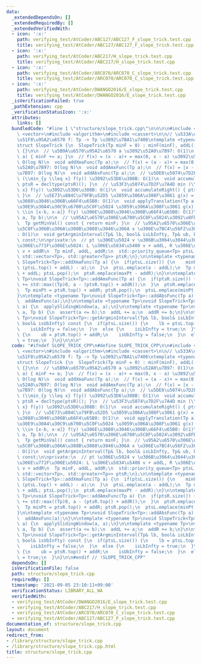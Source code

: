 ```yaml
---
data:
  _extendedDependsOn: []
  _extendedRequiredBy: []
  _extendedVerifiedWith:
  - icon: ':x:'
    path: verifying_test/AtCoder/ABC127/ABC127_F_slope_trick.test.cpp
    title: verifying_test/AtCoder/ABC127/ABC127_F_slope_trick.test.cpp
  - icon: ':x:'
    path: verifying_test/AtCoder/ABC217/H_slope_trick.test.cpp
    title: verifying_test/AtCoder/ABC217/H_slope_trick.test.cpp
  - icon: ':x:'
    path: verifying_test/AtCoder/ARC070/ARC070_C_slope_trick.test.cpp
    title: verifying_test/AtCoder/ARC070/ARC070_C_slope_trick.test.cpp
  - icon: ':x:'
    path: verifying_test/AtCoder/DWANGO2016/E_slope_trick.test.cpp
    title: verifying_test/AtCoder/DWANGO2016/E_slope_trick.test.cpp
  _isVerificationFailed: true
  _pathExtension: cpp
  _verificationStatusIcon: ':x:'
  attributes:
    links: []
  bundledCode: "#line 1 \"structure/slope_trick.cpp\"\n\n\n\n#include <queue>\n#include\
    \ <vector>\n#include <algorithm>\n#include <cassert>\n\n// \u533A\u5206\u7DDA\u5F62\
    \u51F8\u95A2\u6570 f: Tp -> Tp \u3092\u7BA1\u7406\ntemplate <typename Tp = int>\n\
    struct SlopeTrick {\n  SlopeTrick(Tp minF = 0) : minF(minF), addL((Tp)0), addR((Tp)0)\
    \ {}\n\n  // \u5B9A\u6570\u95A2\u6570 a \u3092\u52A0\u7B97: O(1)\n  void addConstFunc(Tp\
    \ a) { minF += a; }\n  // f(x) = (x - a)+ = max(0, x - a) \u3092\u52A0\u7B97:\
    \ O(log N)\n  void addXmaFunc(Tp a);\n  // f(x) = (a - x)+ = max(0, a - x) \u3092\
    \u52A0\u7B97: O(log N)\n  void addAmxFunc(Tp a);\n  // f(x) = |x - a| \u3092\u52A0\
    \u7B97: O(log N)\n  void addAbsFunc(Tp a);\n  // \u5DE6\u5074\u7D2F\u7A4D min\
    \ (\\min_{y \\leq x} f(y)) \u3092\u53D6\u308B: O(1)\n  void accumulateLeft() {\
    \ ptsR = decltype(ptsR)(); }\n  // \u53F3\u5074\u7D2F\u7A4D min (\\min_{y \\geq\
    \ x} f(y)) \u3092\u53D6\u308B: O(1)\n  void accumulateRight() { ptsL = decltype(ptsL)();\
    \ }\n  // \u5E73\u884C\u79FB\u52D5 \u3059\u306A\u308F\u3061 g(x) = f(x - a) \u306E\
    \u3088\u3046\u306B\u66F4\u65B0: O(1)\n  void applyTranslation(Tp a);\n  // \u30B9\
    \u30E9\u30A4\u30C9\u6700\u5C0F\u5024 \u3059\u306A\u308F\u3061 g(x) = \\min_{y\
    \ \\in [x-b, x-a]} f(y) \u306E\u3088\u3046\u306B\u66F4\u65B0: O(1)\n  void applySlidingWindow(Tp\
    \ a, Tp b);\n\n  // \u95A2\u6570\u306E\u6700\u5C0F\u5024\u3092\u8FD4\u3059: O(1)\n\
    \  Tp getMinVal() const { return minF; }\n  // \u95A2\u6570\u306E\u5024\u304C\u6700\
    \u5C0F\u306B\u306A\u308B\u3088\u3046\u306A x \u306E\u7BC4\u56F2\u3092\u8FD4\u3059\
    : O(1)\n  void getArgminInterval(Tp& lb, bool& isLbInfty, Tp& ub, bool& isUbInfty)\
    \ const;\n\nprivate:\n  // pt \u306E\u5024 v \u306B\u3064\u3044\u3066\u3001\u305D\
    \u306E\u771F\u306E\u5024: L \u306E\u5834\u5408 v + addL, R \u306E\u5834\u5408\
    \ v + addR\n  Tp minF, addL, addR;\n  std::priority_queue<Tp> ptsL;\n  std::priority_queue<Tp,\
    \ std::vector<Tp>, std::greater<Tp>> ptsR;\n};\n\ntemplate <typename Tp>\nvoid\
    \ SlopeTrick<Tp>::addXmaFunc(Tp a) {\n  if(ptsL.size()) {\n    minF += std::max((Tp)0,\
    \ (ptsL.top() + addL) - a);\n  }\n  ptsL.emplace(a - addL);\n  Tp maxPt = ptsL.top()\
    \ + addL; ptsL.pop();\n  ptsR.emplace(maxPt - addR);\n}\n\ntemplate <typename\
    \ Tp>\nvoid SlopeTrick<Tp>::addAmxFunc(Tp a) {\n  if(ptsR.size()) {\n    minF\
    \ += std::max((Tp)0, a - (ptsR.top() + addR));\n  }\n  ptsR.emplace(a - addR);\n\
    \  Tp minPt = ptsR.top() + addR; ptsR.pop();\n  ptsL.emplace(minPt - addL);\n\
    }\n\ntemplate <typename Tp>\nvoid SlopeTrick<Tp>::addAbsFunc(Tp a) {\n  addXmaFunc(a);\n\
    \  addAmxFunc(a);\n}\n\ntemplate <typename Tp>\nvoid SlopeTrick<Tp>::applyTranslation(Tp\
    \ a) {\n  applySlidingWindow(a, a);\n}\n\ntemplate <typename Tp>\nvoid SlopeTrick<Tp>::applySlidingWindow(Tp\
    \ a, Tp b) {\n  assert(a <= b);\n  addL += a;\n  addR += b;\n}\n\ntemplate <typename\
    \ Tp>\nvoid SlopeTrick<Tp>::getArgminInterval(Tp& lb, bool& isLbInfty, Tp& ub,\
    \ bool& isUbInfty) const {\n  if(ptsL.size()) {\n    lb = ptsL.top() + addL;\n\
    \    isLbInfty = false;\n  }\n  else {\n    isLbInfty = true;\n  }\n\n  if(ptsR.size())\
    \ {\n    ub = ptsR.top() + addR;\n    isUbInfty = false;\n  }\n  else {\n    isUbInfty\
    \ = true;\n  }\n}\n\n\n"
  code: "#ifndef SLOPE_TRICK_CPP\n#define SLOPE_TRICK_CPP\n\n#include <queue>\n#include\
    \ <vector>\n#include <algorithm>\n#include <cassert>\n\n// \u533A\u5206\u7DDA\u5F62\
    \u51F8\u95A2\u6570 f: Tp -> Tp \u3092\u7BA1\u7406\ntemplate <typename Tp = int>\n\
    struct SlopeTrick {\n  SlopeTrick(Tp minF = 0) : minF(minF), addL((Tp)0), addR((Tp)0)\
    \ {}\n\n  // \u5B9A\u6570\u95A2\u6570 a \u3092\u52A0\u7B97: O(1)\n  void addConstFunc(Tp\
    \ a) { minF += a; }\n  // f(x) = (x - a)+ = max(0, x - a) \u3092\u52A0\u7B97:\
    \ O(log N)\n  void addXmaFunc(Tp a);\n  // f(x) = (a - x)+ = max(0, a - x) \u3092\
    \u52A0\u7B97: O(log N)\n  void addAmxFunc(Tp a);\n  // f(x) = |x - a| \u3092\u52A0\
    \u7B97: O(log N)\n  void addAbsFunc(Tp a);\n  // \u5DE6\u5074\u7D2F\u7A4D min\
    \ (\\min_{y \\leq x} f(y)) \u3092\u53D6\u308B: O(1)\n  void accumulateLeft() {\
    \ ptsR = decltype(ptsR)(); }\n  // \u53F3\u5074\u7D2F\u7A4D min (\\min_{y \\geq\
    \ x} f(y)) \u3092\u53D6\u308B: O(1)\n  void accumulateRight() { ptsL = decltype(ptsL)();\
    \ }\n  // \u5E73\u884C\u79FB\u52D5 \u3059\u306A\u308F\u3061 g(x) = f(x - a) \u306E\
    \u3088\u3046\u306B\u66F4\u65B0: O(1)\n  void applyTranslation(Tp a);\n  // \u30B9\
    \u30E9\u30A4\u30C9\u6700\u5C0F\u5024 \u3059\u306A\u308F\u3061 g(x) = \\min_{y\
    \ \\in [x-b, x-a]} f(y) \u306E\u3088\u3046\u306B\u66F4\u65B0: O(1)\n  void applySlidingWindow(Tp\
    \ a, Tp b);\n\n  // \u95A2\u6570\u306E\u6700\u5C0F\u5024\u3092\u8FD4\u3059: O(1)\n\
    \  Tp getMinVal() const { return minF; }\n  // \u95A2\u6570\u306E\u5024\u304C\u6700\
    \u5C0F\u306B\u306A\u308B\u3088\u3046\u306A x \u306E\u7BC4\u56F2\u3092\u8FD4\u3059\
    : O(1)\n  void getArgminInterval(Tp& lb, bool& isLbInfty, Tp& ub, bool& isUbInfty)\
    \ const;\n\nprivate:\n  // pt \u306E\u5024 v \u306B\u3064\u3044\u3066\u3001\u305D\
    \u306E\u771F\u306E\u5024: L \u306E\u5834\u5408 v + addL, R \u306E\u5834\u5408\
    \ v + addR\n  Tp minF, addL, addR;\n  std::priority_queue<Tp> ptsL;\n  std::priority_queue<Tp,\
    \ std::vector<Tp>, std::greater<Tp>> ptsR;\n};\n\ntemplate <typename Tp>\nvoid\
    \ SlopeTrick<Tp>::addXmaFunc(Tp a) {\n  if(ptsL.size()) {\n    minF += std::max((Tp)0,\
    \ (ptsL.top() + addL) - a);\n  }\n  ptsL.emplace(a - addL);\n  Tp maxPt = ptsL.top()\
    \ + addL; ptsL.pop();\n  ptsR.emplace(maxPt - addR);\n}\n\ntemplate <typename\
    \ Tp>\nvoid SlopeTrick<Tp>::addAmxFunc(Tp a) {\n  if(ptsR.size()) {\n    minF\
    \ += std::max((Tp)0, a - (ptsR.top() + addR));\n  }\n  ptsR.emplace(a - addR);\n\
    \  Tp minPt = ptsR.top() + addR; ptsR.pop();\n  ptsL.emplace(minPt - addL);\n\
    }\n\ntemplate <typename Tp>\nvoid SlopeTrick<Tp>::addAbsFunc(Tp a) {\n  addXmaFunc(a);\n\
    \  addAmxFunc(a);\n}\n\ntemplate <typename Tp>\nvoid SlopeTrick<Tp>::applyTranslation(Tp\
    \ a) {\n  applySlidingWindow(a, a);\n}\n\ntemplate <typename Tp>\nvoid SlopeTrick<Tp>::applySlidingWindow(Tp\
    \ a, Tp b) {\n  assert(a <= b);\n  addL += a;\n  addR += b;\n}\n\ntemplate <typename\
    \ Tp>\nvoid SlopeTrick<Tp>::getArgminInterval(Tp& lb, bool& isLbInfty, Tp& ub,\
    \ bool& isUbInfty) const {\n  if(ptsL.size()) {\n    lb = ptsL.top() + addL;\n\
    \    isLbInfty = false;\n  }\n  else {\n    isLbInfty = true;\n  }\n\n  if(ptsR.size())\
    \ {\n    ub = ptsR.top() + addR;\n    isUbInfty = false;\n  }\n  else {\n    isUbInfty\
    \ = true;\n  }\n}\n\n#endif // !SLOPE_TRICK_CPP"
  dependsOn: []
  isVerificationFile: false
  path: structure/slope_trick.cpp
  requiredBy: []
  timestamp: '2021-09-05 23:10:11+09:00'
  verificationStatus: LIBRARY_ALL_WA
  verifiedWith:
  - verifying_test/AtCoder/DWANGO2016/E_slope_trick.test.cpp
  - verifying_test/AtCoder/ABC217/H_slope_trick.test.cpp
  - verifying_test/AtCoder/ARC070/ARC070_C_slope_trick.test.cpp
  - verifying_test/AtCoder/ABC127/ABC127_F_slope_trick.test.cpp
documentation_of: structure/slope_trick.cpp
layout: document
redirect_from:
- /library/structure/slope_trick.cpp
- /library/structure/slope_trick.cpp.html
title: structure/slope_trick.cpp
---
```

